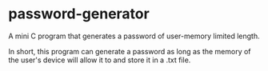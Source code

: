 # password-generator
A mini C program that generates a password of user-memory limited length.

In short, this program can generate a password as long as the memory of the user's device will allow it to and store it in a .txt file.